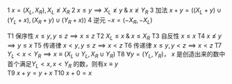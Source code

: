 1 ${ x = (X_{L}, X_{R}), X_{L} \ngeq X_{R} }$ 
2 ${ x \leq y \implies X_{L} \ngeq y \;\&\; x \ngeq Y_{R} }$ 
3 加法 ${ x+y = ((X_{L} + y)\cup (Y_{L} + x), (X_{R}+y)\cup (Y_{R} + x)) }$ 
4 逆元 ${ -x = (-X_{R}, -X_{L}) }$ 

T1 保序性 ${ x \leq y, y \leq z \implies x \leq z }$ 
T2 ${ X_{L} \leq x \;\&\; x \leq X_{R} }$ 
T3 自反性 ${ x \leq x }$ 
T4 ${ x \nleq y \implies y \leq x }$ 
T5 传递律 ${ x<y, y\leq z \implies x<z }$ 
T6 传递律 ${ x\leq y, y< z \implies x<z }$ 
T7 ${ Y_{L}<x<Y_{R} \implies x \equiv (X_{L}\cup Y_{L}, X_{R}\cup Y_{R}) }$ 
T8 ${ \forall y = (Y_{L}, Y_{R}) }$， ${ x }$ 是创造出来的数中首个满足${ Y_{L}<x, x<Y_{R} }$ 的数，则有${ x \equiv y }$  
T9 ${ x+y = y+x }$ 
T10 ${ x+0 = x }$ 

